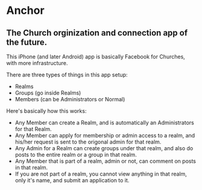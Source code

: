 # Anchor
## The Church orginization and connection app of the future.

This iPhone (and later Android) app is basically Facebook for Churches, with more infrastructure.

There are three types of things in this app setup:

- Realms
- Groups (go inside Realms)
- Members (can be Administrators or Normal)

Here's basically how this works:

- Any Member can create a Realm, and is automatically an Administrators for that Realm.
- Any Member can apply for membership or admin access to a realm, and his/her request is sent to the origonal admin for that realm.
- Any Admin for a Realm can create groups under that realm, and also do posts to the entire realm or a group in that realm.
- Any Member that is part of a realm, admin or not, can comment on posts in that realm.
- If you are not part of a realm, you cannot view anything in that realm, only it's name, and submit an application to it.
